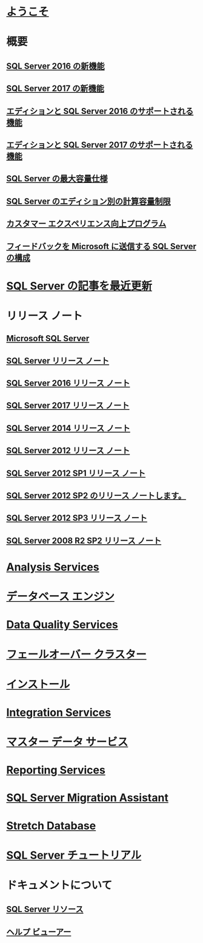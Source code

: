 # [ようこそ](sql-server-technical-documentation.md)

# 概要
## [SQL Server 2016 の新機能](what-s-new-in-sql-server-2016.md)
## [SQL Server 2017 の新機能](what-s-new-in-sql-server-2017.md)
## [エディションと SQL Server 2016 のサポートされる機能](editions-and-components-of-sql-server-2016.md)
## [エディションと SQL Server 2017 のサポートされる機能](editions-and-components-of-sql-server-2017.md)
## [SQL Server の最大容量仕様](maximum-capacity-specifications-for-sql-server.md)
## [SQL Server のエディション別の計算容量制限](compute-capacity-limits-by-edition-of-sql-server.md)
## [カスタマー エクスペリエンス向上プログラム](customer-experience-improvement-program-for-sql-server-data-tools.md)
## [フィードバックを Microsoft に送信する SQL Server の構成](sql-server-customer-feedback.md)

# [SQL Server の記事を最近更新](sql-server-new-updated-sql-docs-pr.md)

# リリース ノート

## [Microsoft SQL Server](../release-notes/microsoft-sql-server.md)
## [SQL Server リリース ノート](../release-notes/sql-server-release-notes.md)
## [SQL Server 2016 リリース ノート](sql-server-2016-release-notes.md)
## [SQL Server 2017 リリース ノート](sql-server-2017-release-notes.md)

## [SQL Server 2014 リリース ノート](../release-notes/sql-server-2014-release-notes.md)
## [SQL Server 2012 リリース ノート](../release-notes/sql-server-2012-release-notes.md)
## [SQL Server 2012 SP1 リリース ノート](../release-notes/sql-server-2012-sp1-release-notes.md)
## [SQL Server 2012 SP2 のリリース ノートします。](../release-notes/sql-server-2012-sp2-release-notes.md)
## [SQL Server 2012 SP3 リリース ノート](../release-notes/sql-server-2012-sp3-release-notes.md)
## [SQL Server 2008 R2 SP2 リリース ノート](../release-notes/sql-server-2008-r2-sp2-release-notes.md)

# [Analysis Services](../analysis-services/analysis-services.md)
# [データベース エンジン](../database-engine/sql-server-database-engine-backward-compatibility.md)
# [Data Quality Services](../data-quality-services/data-quality-services.md)
# [ フェールオーバー クラスター](../sql-server/failover-clusters/install/sql-server-failover-cluster-installation.md)
# [インストール](../sql-server/install/planning-a-sql-server-installation.md)
# [Integration Services](../integration-services/sql-server-integration-services.md)
# [マスター データ サービス](../master-data-services/master-data-services-overview-mds.md)
# [Reporting Services](../reporting-services/create-deploy-and-manage-mobile-and-paginated-reports.md)
# [SQL Server Migration Assistant](../ssma/sql-server-migration-assistant.md)
# [Stretch Database](../sql-server/stretch-database/stretch-database.md)
# [SQL Server チュートリアル](tutorials-for-sql-server-2016.md)

# ドキュメントについて
## [SQL Server リソース](sql-server-resources.md)
## [ヘルプ ビューアー](../release-notes/sql-server-help-installation.md)
